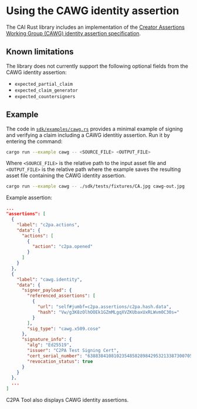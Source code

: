 # Using the CAWG identity assertion

The CAI Rust library includes an implementation of the [Creator Assertions Working Group (CAWG) identity assertion specification](https://cawg.io/identity/1.1-draft).

## Known limitations

The library does not currently support the following optional fields from the CAWG identity assertion:
* `expected_partial_claim`
* `expected_claim_generator`
* `expected_countersigners`

## Example

The code in [`sdk/examples/cawg.rs`](https://github.com/contentauth/c2pa-rs/blob/main/sdk/examples/cawg.rs) provides a minimal example of signing and verifying a claim including a CAWG identitiy assertion.  Run it by entering the command:

```sh
cargo run --example cawg -- <SOURCE_FILE> <OUTPUT_FILE>
```

Where `<SOURCE_FILE>` is the relative path to the input asset file and `<OUTPUT_FILE>` is the relative path where the example saves the resulting asset file containing the CAWG identity assertion.

```sh
cargo run --example cawg -- ./sdk/tests/fixtures/CA.jpg cawg-out.jpg
```

Example assertion:

```json
...
"assertions": [
  {
    "label": "c2pa.actions",
    "data": {
      "actions": [
        {
          "action": "c2pa.opened"
        }
      ]
    }
  },
  {
    "label": "cawg.identity",
    "data": {
      "signer_payload": {
        "referenced_assertions": [
          {
            "url": "self#jumbf=c2pa.assertions/c2pa.hash.data",
            "hash": "Vw/g3K8zOlhOOEk1GZmMLgqXVZKUbaxUxRLWvm0C30s="
          }
        ],
        "sig_type": "cawg.x509.cose"
      },
      "signature_info": {
        "alg": "Ed25519",
        "issuer": "C2PA Test Signing Cert",
        "cert_serial_number": "638838410810235485828984295321338730070538954823",
        "revocation_status": true
      }
    }
  },
  ...
]
```

C2PA Tool also displays CAWG identity assertions.
